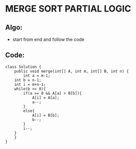 # MERGE SORT PARTIAL LOGIC
## Algo:
* start from end and follow the code
## Code:
```
class Solution {
    public void merge(int[] A, int m, int[] B, int n) {
        int a = m-1;
    int b = n-1;
    int i = m+n-1;
    while(b >= 0){
        if(a >= 0 && A[a] > B[b]){
            A[i] = A[a];
            a--;
        }
        else{
            A[i] = B[b];
            b--;
        }
        i--;
    }
    }
}
```
